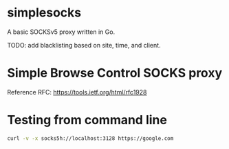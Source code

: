 # simplesocks
A basic SOCKSv5 proxy written in Go.

TODO: add blacklisting based on site, time, and client.

# Simple Browse Control SOCKS proxy
Reference RFC: https://tools.ietf.org/html/rfc1928

# Testing from command line
```bash
curl -v -x socks5h://localhost:3128 https://google.com
```
